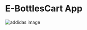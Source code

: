 # E-BottlesCart App

<div>
    <img src="https://assets.adidas.com/images/h_840,f_auto,q_auto:sensitive,fl_lossy,c_fill,g_auto/48057b65216644f683a9aa1c0172ae6e_9366/Steel_Bottle_600_ML_Black_CL6093_01_standard.jpg" alt="addidas image" />
</div>

